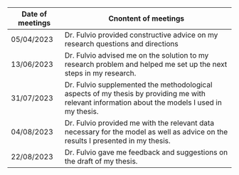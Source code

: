 | Date of meetings | Cnontent of meetings |
|----------------------------|---------------------------------|
|  05/04/2023                   | Dr. Fulvio provided constructive advice on my research questions and directions                           |
| 13/06/2023                   | Dr. Fulvio advised me on the solution to my research problem and helped me set up the next steps in my research.                          |
| 31/07/2023                    | Dr. Fulvio supplemented the methodological aspects of my thesis by providing me with relevant information about the models I used in my thesis.                          |
| 04/08/2023                     | Dr. Fulvio provided me with the relevant data necessary for the model as well as advice on the results I presented in my thesis.                          |
| 22/08/2023                     | Dr. Fulvio gave me feedback and suggestions on the draft of my thesis.                         |